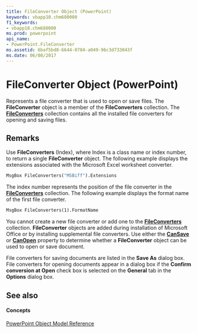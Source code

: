 ```yaml
---
title: FileConverter Object (PowerPoint)
keywords: vbapp10.chm680000
f1_keywords:
- vbapp10.chm680000
ms.prod: powerpoint
api_name:
- PowerPoint.FileConverter
ms.assetid: 6baf5bd8-6644-0784-a049-96c3d733043f
ms.date: 06/08/2017
---
```



# FileConverter Object (PowerPoint)

Represents a file converter that is used to open or save files. The **FileConverter** object is a member of the **FileConverters** collection. The **[FileConverters](fileconverters-object-powerpoint.md)** collection contains all the installed file converters for opening and saving files.


## Remarks

Use **FileConverters** (Index), where Index is a class name or index number, to return a single **FileConverter** object. The following example displays the extensions associated with the Microsoft Excel worksheet converter.


```vb
MsgBox FileConverters("MSBiff").Extensions
```

The index number represents the position of the file converter in the **[FileConverters](fileconverters-object-powerpoint.md)** collection. The following example displays the format name of the first file converter.




```vb
MsgBox FileConverters(1).FormatName
```

You cannot create a new file converter or add one to the **[FileConverters](fileconverters-object-powerpoint.md)** collection. **FileConverter** objects are added during installation of Microsoft Office or by installing supplemental file converters. Use either the **[CanSave](fileconverter-cansave-property-powerpoint.md)** or **[CanOpen](fileconverter-canopen-property-powerpoint.md)** property to determine whether a **FileConverter** object can be used to open or save document.

File converters for saving documents are listed in the **Save As** dialog box. File converters for opening documents appear in a dialog box if the **Confirm conversion at Open** check box is selected on the **General** tab in the **Options** dialog box.


## See also


#### Concepts


[PowerPoint Object Model Reference](object-model-powerpoint-vba-reference.md)

